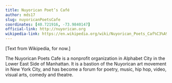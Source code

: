 ```yaml
---
title: Nuyorican Poet’s Café
author: mds17
slug: nuyoricanPoetsCafe
coordinates: [40.721916, -73.9840147]
official-link: http://nuyorican.org
wikipedia-link: https://en.wikipedia.org/wiki/Nuyorican_Poets_Caf%C3%A9
---
```


[Text from Wikipedia, for now.]

The Nuyorican Poets Cafe is a nonprofit organization in Alphabet City in the
Lower East Side of Manhattan. It is a bastion of the Nuyorican art movement in
New York City, and has become a forum for poetry, music, hip hop, video,
visual arts, comedy and theatre.
